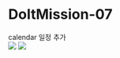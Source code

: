 # DoItMission-07
calendar 일정 추가<br>
<img src="http://postfiles15.naver.net/MjAxNzA3MjdfNDEg/MDAxNTAxMTQ5OTQ5OTQw.9iVa31fsFQmwqpUvqNWA3xDldyBgiu7edKpIu4slcGYg.GGAq8HU7peXO2G58-NWgpJHOOHgUYTQ4jjkCcWuBAfog.PNG.chan33344/Screenshot_1501149882.png?type=w2">
<img src="http://postfiles11.naver.net/MjAxNzA3MjdfMTg2/MDAxNTAxMTQ5OTU3NjE3.sj2c18LYYYj7vz0P2yJCfrgBaqXixntE_xu11tvVTBsg.zm4MwKX1W1mtp-MgeHoNRcLeqO-ZbCb2JRzAuALxZ9kg.PNG.chan33344/Screenshot_1501149908.png?type=w2">
